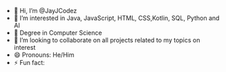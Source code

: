 - 👋 Hi, I’m @JayJCodez
- 👀 I’m interested in Java, JavaScript, HTML, CSS,Kotlin, SQL, Python and AI
- 🌱 Degree in Computer Science
- 💞️ I’m looking to collaborate on all projects related to my topics on interest 
- 😄 Pronouns: He/Him
- ⚡ Fun fact: 

<!---
JayJCodez/JayJCodez is a ✨ special ✨ repository because its `README.md` (this file) appears on your GitHub profile.
You can click the Preview link to take a look at your changes.
--->

